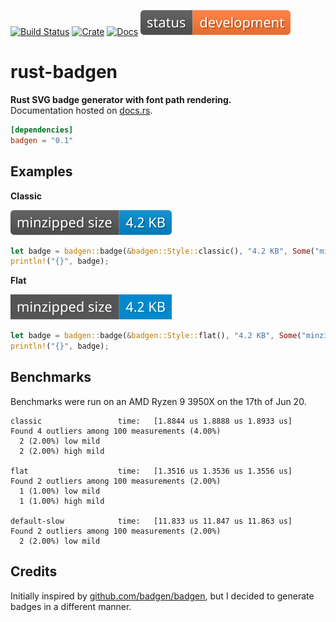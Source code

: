 [![Build Status](https://travis-ci.com/avitex/rust-badgen.svg?branch=master)](https://travis-ci.com/avitex/rust-badgen)
[![Crate](https://img.shields.io/crates/v/badgen.svg)](https://crates.io/crates/badgen)
[![Docs](https://docs.rs/badgen/badge.svg)](https://docs.rs/badgen)
![Status](./data/generated/status.svg)

# rust-badgen

**Rust SVG badge generator with font path rendering.**  
Documentation hosted on [docs.rs](https://docs.rs/badgen).

```toml
[dependencies]
badgen = "0.1"
```

## Examples

**Classic**

![Classic](./data/generated/classic.svg)

```rust
let badge = badgen::badge(&badgen::Style::classic(), "4.2 KB", Some("minzipped size")).unwrap();
println!("{}", badge);
```

**Flat**

![Flat](./data/generated/flat.svg)

```rust
let badge = badgen::badge(&badgen::Style::flat(), "4.2 KB", Some("minzipped size")).unwrap();
println!("{}", badge);
```

## Benchmarks

Benchmarks were run on an AMD Ryzen 9 3950X on the 17th of Jun 20.

```text
classic                 time:   [1.8844 us 1.8888 us 1.8933 us]                     
Found 4 outliers among 100 measurements (4.00%)
  2 (2.00%) low mild
  2 (2.00%) high mild

flat                    time:   [1.3516 us 1.3536 us 1.3556 us]                  
Found 2 outliers among 100 measurements (2.00%)
  1 (1.00%) low mild
  1 (1.00%) high mild

default-slow            time:   [11.833 us 11.847 us 11.863 us]                          
Found 2 outliers among 100 measurements (2.00%)
  2 (2.00%) low mild
```

## Credits

Initially inspired by [github.com/badgen/badgen](https://github.com/badgen/badgen),
but I decided to generate badges in a different manner.
